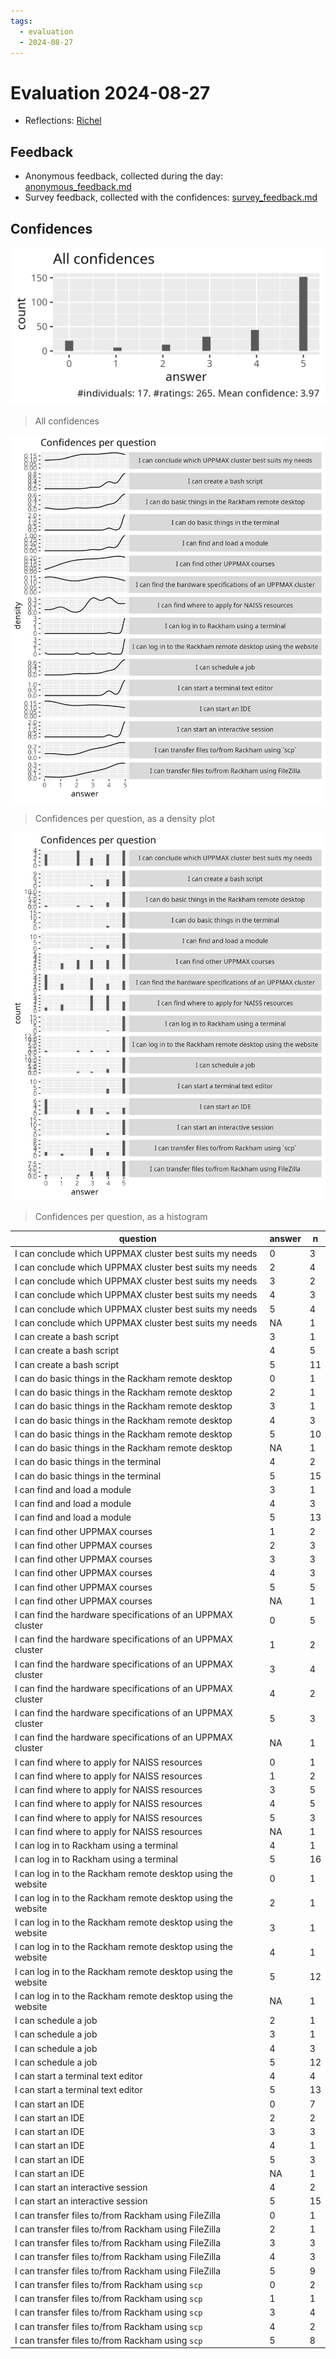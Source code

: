 ```yaml
---
tags:
  - evaluation
  - 2024-08-27
---
```


# Evaluation 2024-08-27

- Reflections: [Richel](../../reflections/20240827/README.md)

## Feedback

- Anonymous feedback, collected during the day: [anonymous_feedback.md](anonymous_feedback.md)
- Survey feedback, collected with the confidences: [survey_feedback.md](survey_feedback.md)

## Confidences

![All confidences combined](all_confidences.png)

> All confidences

![Confidences per question](confidences_per_question_density.png)

> Confidences per question, as a density plot

![Confidences per question](confidences_per_question_histogram.png)

> Confidences per question, as a histogram

question                                               |answer|n
-------------------------------------------------------|------|---
I can conclude which UPPMAX cluster best suits my needs|0|3
I can conclude which UPPMAX cluster best suits my needs|2|4
I can conclude which UPPMAX cluster best suits my needs|3|2
I can conclude which UPPMAX cluster best suits my needs|4|3
I can conclude which UPPMAX cluster best suits my needs|5|4
I can conclude which UPPMAX cluster best suits my needs|NA|1
I can create a bash script|3|1
I can create a bash script|4|5
I can create a bash script|5|11
I can do basic things in the Rackham remote desktop|0|1
I can do basic things in the Rackham remote desktop|2|1
I can do basic things in the Rackham remote desktop|3|1
I can do basic things in the Rackham remote desktop|4|3
I can do basic things in the Rackham remote desktop|5|10
I can do basic things in the Rackham remote desktop|NA|1
I can do basic things in the terminal|4|2
I can do basic things in the terminal|5|15
I can find and load a module|3|1
I can find and load a module|4|3
I can find and load a module|5|13
I can find other UPPMAX courses|1|2
I can find other UPPMAX courses|2|3
I can find other UPPMAX courses|3|3
I can find other UPPMAX courses|4|3
I can find other UPPMAX courses|5|5
I can find other UPPMAX courses|NA|1
I can find the hardware specifications of an UPPMAX cluster|0|5
I can find the hardware specifications of an UPPMAX cluster|1|2
I can find the hardware specifications of an UPPMAX cluster|3|4
I can find the hardware specifications of an UPPMAX cluster|4|2
I can find the hardware specifications of an UPPMAX cluster|5|3
I can find the hardware specifications of an UPPMAX cluster|NA|1
I can find where to apply for NAISS resources|0|1
I can find where to apply for NAISS resources|1|2
I can find where to apply for NAISS resources|3|5
I can find where to apply for NAISS resources|4|5
I can find where to apply for NAISS resources|5|3
I can find where to apply for NAISS resources|NA|1
I can log in to Rackham using a terminal|4|1
I can log in to Rackham using a terminal|5|16
I can log in to the Rackham remote desktop using the website|0|1
I can log in to the Rackham remote desktop using the website|2|1
I can log in to the Rackham remote desktop using the website|3|1
I can log in to the Rackham remote desktop using the website|4|1
I can log in to the Rackham remote desktop using the website|5|12
I can log in to the Rackham remote desktop using the website|NA|1
I can schedule a job|2|1
I can schedule a job|3|1
I can schedule a job|4|3
I can schedule a job|5|12
I can start a terminal text editor|4|4
I can start a terminal text editor|5|13
I can start an IDE|0|7
I can start an IDE|2|2
I can start an IDE|3|3
I can start an IDE|4|1
I can start an IDE|5|3
I can start an IDE|NA|1
I can start an interactive session|4|2
I can start an interactive session|5|15
I can transfer files to/from Rackham using FileZilla|0|1
I can transfer files to/from Rackham using FileZilla|2|1
I can transfer files to/from Rackham using FileZilla|3|3
I can transfer files to/from Rackham using FileZilla|4|3
I can transfer files to/from Rackham using FileZilla|5|9
I can transfer files to/from Rackham using `scp`|0|2
I can transfer files to/from Rackham using `scp`|1|1
I can transfer files to/from Rackham using `scp`|3|4
I can transfer files to/from Rackham using `scp`|4|2
I can transfer files to/from Rackham using `scp`|5|8


